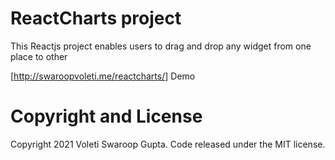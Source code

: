 # ReactCharts project

This Reactjs project enables users to drag and drop any widget from one place to other

[http://swaroopvoleti.me/reactcharts/] Demo

# Copyright and License

Copyright 2021 Voleti Swaroop Gupta. Code released under the MIT license.
